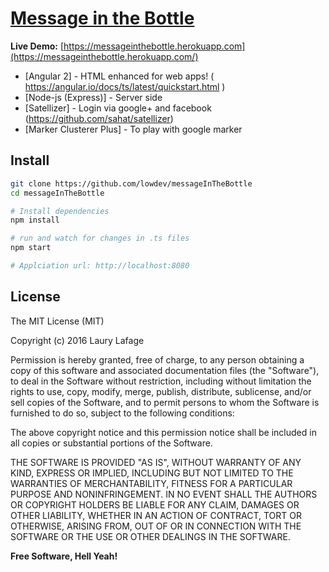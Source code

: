 # [Message in the Bottle](https://github.com/lowdev/messageInTheBottle/)
**Live Demo:** [https://messageinthebottle.herokuapp.com](https://messageinthebottle.herokuapp.com/)

* [Angular 2] - HTML enhanced for web apps! ( https://angular.io/docs/ts/latest/quickstart.html )
* [Node-js (Express)] - Server side
* [Satellizer] - Login via google+ and facebook (https://github.com/sahat/satellizer)
* [Marker Clusterer Plus] - To play with google marker

## Install
```bash
git clone https://github.com/lowdev/messageInTheBottle
cd messageInTheBottle

# Install dependencies
npm install

# run and watch for changes in .ts files
npm start

# Applciation url: http://localhost:8080
```

## License

The MIT License (MIT)

Copyright (c) 2016 Laury Lafage

Permission is hereby granted, free of charge, to any person obtaining a copy of
this software and associated documentation files (the "Software"), to deal in
the Software without restriction, including without limitation the rights to
use, copy, modify, merge, publish, distribute, sublicense, and/or sell copies of
the Software, and to permit persons to whom the Software is furnished to do so,
subject to the following conditions:

The above copyright notice and this permission notice shall be included in all
copies or substantial portions of the Software.

THE SOFTWARE IS PROVIDED "AS IS", WITHOUT WARRANTY OF ANY KIND, EXPRESS OR
IMPLIED, INCLUDING BUT NOT LIMITED TO THE WARRANTIES OF MERCHANTABILITY, FITNESS
FOR A PARTICULAR PURPOSE AND NONINFRINGEMENT. IN NO EVENT SHALL THE AUTHORS OR
COPYRIGHT HOLDERS BE LIABLE FOR ANY CLAIM, DAMAGES OR OTHER LIABILITY, WHETHER
IN AN ACTION OF CONTRACT, TORT OR OTHERWISE, ARISING FROM, OUT OF OR IN
CONNECTION WITH THE SOFTWARE OR THE USE OR OTHER DEALINGS IN THE SOFTWARE.


**Free Software, Hell Yeah!**
